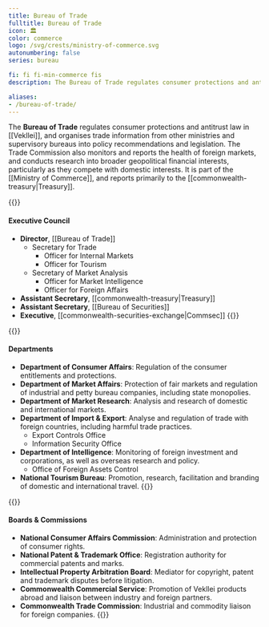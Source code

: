 ```yaml
---
title: Bureau of Trade
fulltitle: Bureau of Trade
icon: 🏛️
color: commerce
logo: /svg/crests/ministry-of-commerce.svg
autonumbering: false
series: bureau

fi: fi fi-min-commerce fis
description: The Bureau of Trade regulates consumer protections and antitrust law for the Ministry of Commerce, and conducts domestic and international market analysis.

aliases:
- /bureau-of-trade/
---
```

The <span class="fi fi-min-commerce fis"></span> **Bureau of Trade** regulates consumer protections and antitrust law in [[Vekllei]], and organises trade information from other ministries and supervisory bureaus into policy recommendations and legislation. The Trade Commission also monitors and reports the health of foreign markets, and conducts research into broader geopolitical financial interests, particularly as they compete with domestic interests. It is part of the [[Ministry of Commerce]], and reports primarily to the [[commonwealth-treasury|Treasury]].

{{<note panel>}}
#### Executive Council

* **Director**, [[Bureau of Trade]]
	* Secretary for Trade
		* Officer for Internal Markets
		* Officer for Tourism
	* Secretary of Market Analysis
		* Officer for Market Intelligence
		* Officer for Foreign Affairs
* **Assistant Secretary**, [[commonwealth-treasury|Treasury]]
* **Assistant Secretary**, [[Bureau of Securities]]
* **Executive**, [[commonwealth-securities-exchange|Commsec]]
{{</note>}}

{{<note panel>}}
#### Departments

* **Department of Consumer Affairs**: Regulation of the consumer entitlements and protections.
* **Department of Market Affairs**: Protection of fair markets and regulation of industrial and petty bureau companies, including state monopolies.
* **Department of Market Research**: Analysis and research of domestic and international markets.
* **Department of Import & Export**: Analyse and regulation of trade with foreign countries, including harmful trade practices.
	* Export Controls Office
	* Information Security Office
* **Department of Intelligence**: Monitoring of foreign investment and corporations, as well as overseas research and policy.
	* Office of Foreign Assets Control
* **National Tourism Bureau**: Promotion, research, facilitation and branding of domestic and international travel.
{{</note>}}

{{<note panel>}}
#### Boards & Commissions

* **National Consumer Affairs Commission**: Administration and protection of consumer rights.
* **National Patent & Trademark Office**: Registration authority for commercial patents and marks.
* **Intellectual Property Arbitration Board**: Mediator for copyright, patent and trademark disputes before litigation.
* **Commonwealth Commercial Service**: Promotion of Vekllei products abroad and liaison between industry and foreign partners.
* **Commonwealth Trade Commission**: Industrial and commodity liaison for foreign companies.
{{</note>}}